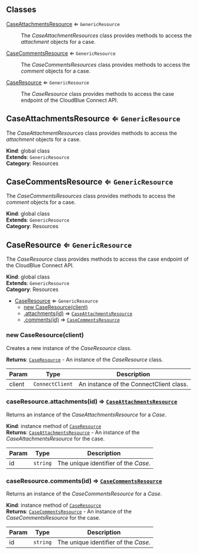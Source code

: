 ## Classes

<dl>
<dt><a href="#CaseAttachmentsResource">CaseAttachmentsResource</a> ⇐ <code>GenericResource</code></dt>
<dd><p>The <em>CaseAttachmentResources</em> class provides methods to access the
<em>attachment</em> objects for a case.</p>
</dd>
<dt><a href="#CaseCommentsResource">CaseCommentsResource</a> ⇐ <code>GenericResource</code></dt>
<dd><p>The <em>CaseCommentsResources</em> class provides methods to access the
<em>comment</em> objects for a case.</p>
</dd>
<dt><a href="#CaseResource">CaseResource</a> ⇐ <code>GenericResource</code></dt>
<dd><p>The <em>CaseResource</em> class provides methods to access the case
endpoint of the CloudBlue Connect API.</p>
</dd>
</dl>

<a name="CaseAttachmentsResource"></a>

## CaseAttachmentsResource ⇐ <code>GenericResource</code>
The *CaseAttachmentResources* class provides methods to access the
*attachment* objects for a case.

**Kind**: global class  
**Extends**: <code>GenericResource</code>  
**Category**: Resources  
<a name="CaseCommentsResource"></a>

## CaseCommentsResource ⇐ <code>GenericResource</code>
The *CaseCommentsResources* class provides methods to access the
*comment* objects for a case.

**Kind**: global class  
**Extends**: <code>GenericResource</code>  
**Category**: Resources  
<a name="CaseResource"></a>

## CaseResource ⇐ <code>GenericResource</code>
The *CaseResource* class provides methods to access the case
endpoint of the CloudBlue Connect API.

**Kind**: global class  
**Extends**: <code>GenericResource</code>  
**Category**: Resources  

* [CaseResource](#CaseResource) ⇐ <code>GenericResource</code>
    * [new CaseResource(client)](#new_CaseResource_new)
    * [.attachments(id)](#CaseResource+attachments) ⇒ [<code>CaseAttachmentsResource</code>](#CaseAttachmentsResource)
    * [.comments(id)](#CaseResource+comments) ⇒ [<code>CaseCommentsResource</code>](#CaseCommentsResource)

<a name="new_CaseResource_new"></a>

### new CaseResource(client)
Creates a new instance of the *CaseResource* class.

**Returns**: [<code>CaseResource</code>](#CaseResource) - An instance of the *CaseResource* class.  

| Param | Type | Description |
| --- | --- | --- |
| client | <code>ConnectClient</code> | An instance of the ConnectClient class. |

<a name="CaseResource+attachments"></a>

### caseResource.attachments(id) ⇒ [<code>CaseAttachmentsResource</code>](#CaseAttachmentsResource)
Returns an instance of the *CaseAttachmentsResource* for a *Case*.

**Kind**: instance method of [<code>CaseResource</code>](#CaseResource)  
**Returns**: [<code>CaseAttachmentsResource</code>](#CaseAttachmentsResource) - An instance of the *CaseAttachmentsResource*
                                    for the case.  

| Param | Type | Description |
| --- | --- | --- |
| id | <code>string</code> | The unique identifier of the *Case*. |

<a name="CaseResource+comments"></a>

### caseResource.comments(id) ⇒ [<code>CaseCommentsResource</code>](#CaseCommentsResource)
Returns an instance of the *CaseCommentsResource* for a *Case*.

**Kind**: instance method of [<code>CaseResource</code>](#CaseResource)  
**Returns**: [<code>CaseCommentsResource</code>](#CaseCommentsResource) - An instance of the *CaseCommentsResource*
                                    for the case.  

| Param | Type | Description |
| --- | --- | --- |
| id | <code>string</code> | The unique identifier of the *Case*. |

